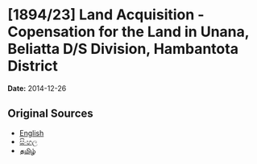# [1894/23] Land Acquisition - Copensation for the Land in Unana, Beliatta D/S Division, Hambantota District

**Date:** 2014-12-26

## Original Sources

- [English](https://documents.gov.lk/view/extra-gazettes/2014/12/1894-23_E.pdf)
- [සිංහල](https://documents.gov.lk/view/extra-gazettes/2014/12/1894-23_S.pdf)
- [தமிழ்](https://documents.gov.lk/view/extra-gazettes/2014/12/1894-23_T.pdf)
